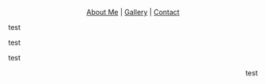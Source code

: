 <p align="center">
  <a href="#">About Me</a> |
  <a href="#">Gallery</a> |
  <a href="#">Contact</a>
</p>


<p align="left">
test
</p>

test

<p>
test
</p>


<p align="right">
test
</p>
